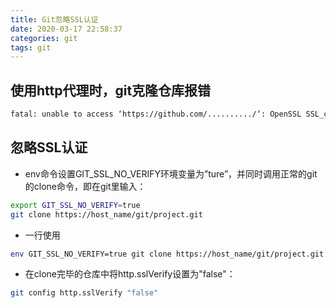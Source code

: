 ```yaml
---
title: Git忽略SSL认证
date: 2020-03-17 22:58:37
categories: git
tags: git
---
```


## 使用http代理时，git克隆仓库报错

```bash
fatal: unable to access ‘https://github.com/........../‘: OpenSSL SSL_connect: SSL_ERROR_SYSCALL in connection to github.com:443
```

## 忽略SSL认证

* env命令设置GIT_SSL_NO_VERIFY环境变量为”ture”，并同时调用正常的git的clone命令，即在git里输入：

```bash
export GIT_SSL_NO_VERIFY=true
git clone https://host_name/git/project.git
```

* 一行使用

```bash
env GIT_SSL_NO_VERIFY=true git clone https://host_name/git/project.git
```

* 在clone完毕的仓库中将http.sslVerify设置为"false"：

```bash
git config http.sslVerify "false"
```
